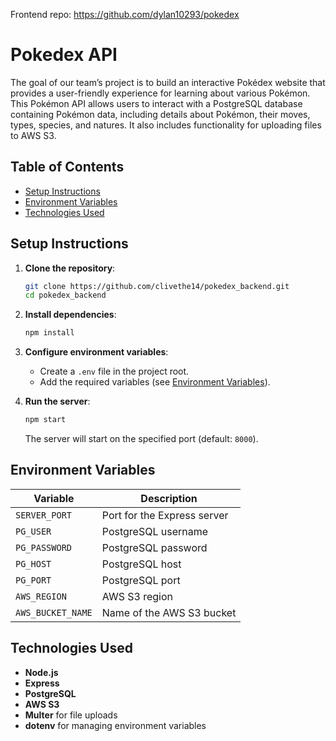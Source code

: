 Frontend repo: https://github.com/dylan10293/pokedex

# Pokedex API

The goal of our team’s project is to build an interactive Pokédex website that provides a user-friendly experience for learning about various Pokémon.
This Pokémon API allows users to interact with a PostgreSQL database containing Pokémon data, including details about Pokémon, their moves, types, species, and natures. It also includes functionality for uploading files to AWS S3.

## Table of Contents

- [Setup Instructions](#setup-instructions)
- [Environment Variables](#environment-variables)
- [Technologies Used](#technologies-used)

## Setup Instructions

1. **Clone the repository**:

   ```bash
   git clone https://github.com/clivethe14/pokedex_backend.git
   cd pokedex_backend
   ```

2. **Install dependencies**:

   ```bash
   npm install
   ```

3. **Configure environment variables**:

   - Create a `.env` file in the project root.
   - Add the required variables (see [Environment Variables](#environment-variables)).

4. **Run the server**:
   ```bash
   npm start
   ```
   The server will start on the specified port (default: `8000`).

## Environment Variables

| Variable          | Description                 |
| ----------------- | --------------------------- |
| `SERVER_PORT`     | Port for the Express server |
| `PG_USER`         | PostgreSQL username         |
| `PG_PASSWORD`     | PostgreSQL password         |
| `PG_HOST`         | PostgreSQL host             |
| `PG_PORT`         | PostgreSQL port             |
| `AWS_REGION`      | AWS S3 region               |
| `AWS_BUCKET_NAME` | Name of the AWS S3 bucket   |

## Technologies Used

- **Node.js**
- **Express**
- **PostgreSQL**
- **AWS S3**
- **Multer** for file uploads
- **dotenv** for managing environment variables
